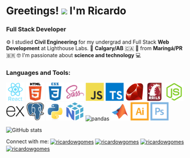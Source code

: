 <h1 align="left">Greetings! <img src="https://raw.githubusercontent.com/kaueMarques/kaueMarques/master/hi.gif" width="30px"> I'm Ricardo</h1>

### Full Stack Developer
⚙️ I studied **Civil Engineering** for my undergrad and Full Stack **Web Development** at Lighthouse Labs.
📍 **Calgary/AB** 🇨🇦 
📍 from **Maringá/PR** 🇧🇷
🤓 I'm passionate about **science and technology** :computer:

### Languages and Tools:
<p align="left">
<img src="https://raw.githubusercontent.com/devicons/devicon/master/icons/react/react-original-wordmark.svg" alt="react" width="50" height="50"/>
<img src="https://raw.githubusercontent.com/devicons/devicon/master/icons/html5/html5-original-wordmark.svg" alt="html5"  width="50" height="50"/>
<img src="https://raw.githubusercontent.com/devicons/devicon/master/icons/css3/css3-plain-wordmark.svg" alt="css3"  width="50" height="50"/>
<img src="https://raw.githubusercontent.com/devicons/devicon/master/icons/sass/sass-original.svg" alt="sass"  width="50" height="50"/>
<img src="https://raw.githubusercontent.com/devicons/devicon/master/icons/javascript/javascript-original.svg" alt="javascript" width="50" height="50"/>
<img src="https://raw.githubusercontent.com/devicons/devicon/master/icons/typescript/typescript-original.svg" alt="typescript" width="50" height="50"/>
<img src="https://raw.githubusercontent.com/devicons/devicon/master/icons/ruby/ruby-original.svg" alt="ruby" width="50" height="50"/>
<img src="https://raw.githubusercontent.com/devicons/devicon/master/icons/rails/rails-original-wordmark.svg" alt="rails" width="50" height="50"/>
<img src="https://raw.githubusercontent.com/devicons/devicon/master/icons/nodejs/nodejs-original.svg" alt="node" width="50" height="50"/>
<img src="https://raw.githubusercontent.com/devicons/devicon/master/icons/express/express-original.svg" alt="express" width="50" height="50"/>
<img src="https://raw.githubusercontent.com/devicons/devicon/master/icons/postgresql/postgresql-original.svg" alt="postgres" width="50" height="50"/>
<img src="https://raw.githubusercontent.com/devicons/devicon/master/icons/python/python-original.svg" alt="python" width="50" height="50"/>
<img src="https://raw.githubusercontent.com/devicons/devicon/master/icons/numpy/numpy-original.svg" alt="numpy" width="50" height="50"/>
<img src="https://upload.wikimedia.org/wikipedia/commons/e/ed/Pandas_logo.svg" alt="pandas" height="50"/>
<img src="https://raw.githubusercontent.com/devicons/devicon/master/icons/matlab/matlab-original.svg" alt="matlab" width="50" height="50"/>
<img src="https://raw.githubusercontent.com/devicons/devicon/master/icons/illustrator/illustrator-line.svg" alt="illustrator" width="50" height="50"/>
<img src="https://raw.githubusercontent.com/devicons/devicon/master/icons/photoshop/photoshop-line.svg" alt="photoshop" width="50" height="50"/>
</p>

![GitHub stats](https://github-readme-stats.vercel.app/api?username=ricardowgomes&theme=nord&show_icons=true)

<p align="left"> Connect with me:
<a href="https://ricardowgomes.tech" target="blank"><img align="center" src="https://upload.wikimedia.org/wikipedia/commons/c/c4/Globe_icon.svg" alt="ricardowgomes" height="20" width="20" /></a>
<a href="https://linkedin.com/in/ricardowgomes" target="blank"><img align="center" src="https://cdn.jsdelivr.net/npm/simple-icons@3.0.1/icons/linkedin.svg" alt="ricardowgomes" height="20" width="20" /></a>
<a href="https://fb.com/ricardowgomes" target="blank"><img align="center" src="https://cdn.jsdelivr.net/npm/simple-icons@3.0.1/icons/facebook.svg" alt="ricardowgomes" height="20" width="20" /></a>
<a href="https://instagram.com/ricardowgomes" target="blank"><img align="center" src="https://cdn.jsdelivr.net/npm/simple-icons@3.0.1/icons/instagram.svg" alt="ricardowgomes" height="20" width="20" /></a>
</p>
